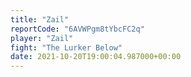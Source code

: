 ```yaml
---
title: "Zail"
reportCode: "6AVWPgm8tYbcFC2q"
player: "Zail"
fight: "The Lurker Below"
date: 2021-10-20T19:00:04.987000+00:00
---
```

